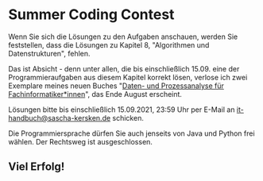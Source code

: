 # Summer Coding Contest #
Wenn Sie sich die Lösungen zu den Aufgaben anschauen, werden Sie feststellen, dass die Lösungen zu Kapitel 8, "Algorithmen und Datenstrukturen", fehlen.

Das ist Absicht - denn unter allen, die bis einschließlich 15.09. eine der Programmieraufgaben aus diesem Kapitel korrekt lösen, verlose ich zwei Exemplare
meines neuen Buches "[Daten- und Prozessanalyse für Fachinformatiker*innen](https://www.rheinwerk-verlag.de/daten-und-prozessanalyse-fuer-fachinformatiker/)",
das Ende August erscheint.

Lösungen bitte bis einschließlich 15.09.2021, 23:59 Uhr per E-Mail an [it-handbuch@sascha-kersken.de](mailto:it-handbuch@sascha-kersken.de) schicken.

Die Programmiersprache dürfen Sie auch jenseits von Java und Python frei wählen. Der Rechtsweg ist ausgeschlossen.

## Viel Erfolg! ##
